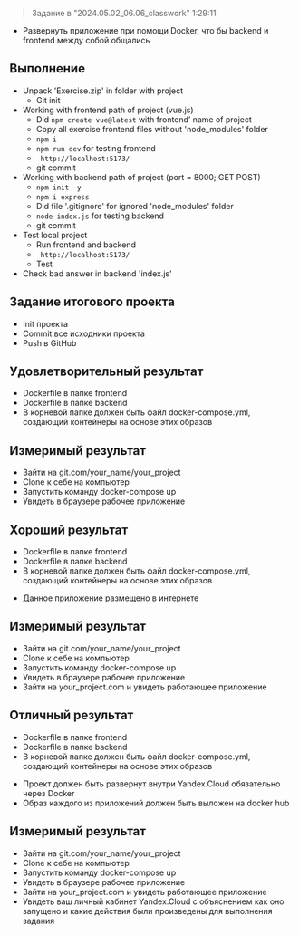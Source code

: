 > Задание в "2024.05.02_06.06_classwork" 1:29:11

* Развернуть приложение при помощи Docker, что бы backend и frontend между собой общались

## Выполнение
* Unpack 'Exercise.zip' in folder with project
	* Git init
* Working with frontend path of project (vue.js)
	* Did ```npm create vue@latest``` with frontend’ name of project
	* Copy all exercise frontend files without 'node_modules' folder
	* ```npm i```
	* ```npm run dev``` for testing frontend
	* ``` http://localhost:5173/```
	* git commit
* Working with backend path of project (port = 8000; GET POST)
	* ```npm init -y```
	* ```npm i express```
	* Did file '.gitignore' for ignored 'node_modules' folder
	* ```node index.js``` for testing backend
	* git commit
* Test local project
	* Run frontend and backend
	* ``` http://localhost:5173/```
	* Test
* Check bad answer in backend 'index.js'

## Задание итогового проекта
* Init проекта
* Commit все исходники проекта
* Push в GitHub

## Удовлетворительный результат
* Dockerfile в папке frontend
* Dockerfile в папке backend
* В корневой папке должен быть файл docker-compose.yml, создающий контейнеры на основе этих образов

## Измеримый результат
* Зайти на git.com/your_name/your_project
* Clone к себе на компьютер
* Запустить команду docker-compose up
* Увидеть в браузере рабочее приложение

## Хороший результат
* Dockerfile в папке frontend
* Dockerfile в папке backend
* В корневой папке должен быть файл docker-compose.yml, создающий контейнеры на основе этих образов
+ Данное приложение размещено в интернете

## Измеримый результат
* Зайти на git.com/your_name/your_project
* Clone к себе на компьютер
* Запустить команду docker-compose up
* Увидеть в браузере рабочее приложение
* Зайти на your_project.com и увидеть работающее приложение

## Отличный результат
* Dockerfile в папке frontend
* Dockerfile в папке backend
* В корневой папке должен быть файл docker-compose.yml, создающий контейнеры на основе этих образов
+ Проект должен быть развернут внутри Yandex.Cloud обязательно через Docker
+ Образ каждого из приложений должен быть выложен на docker hub

## Измеримый результат
* Зайти на git.com/your_name/your_project
* Clone к себе на компьютер
* Запустить команду docker-compose up
* Увидеть в браузере рабочее приложение
* Зайти на your_project.com и увидеть работающее приложение
* Увидеть ваш личный кабинет Yandex.Cloud с объяснением как оно запущено и какие действия были произведены для выполнения задания